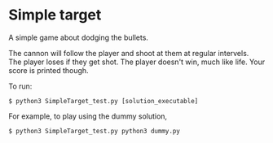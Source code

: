 # Simple target
A simple game about dodging the bullets.

The cannon will follow the player and shoot at them at regular intervels. \
The player loses if they get shot.
The player doesn't win, much like life. Your score is printed though.

To run:
```
$ python3 SimpleTarget_test.py [solution_executable]
```
For example, to play using the dummy solution,
```
$ python3 SimpleTarget_test.py python3 dummy.py
```